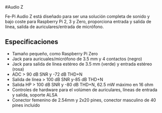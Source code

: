 <!--
---
name: Audio Z
class: board
type: audio
formfactor: pHAT
manufacturer: Fe-Pi
collected: Other
description: A complete audio solution for the Raspberry Pi
url: http://fe-pi.com/products/fe-pi-audio-z-v1
buy: http://fe-pi.com/products/fe-pi-audio-z-v1
image: 'fepi-audio-z.png'
pincount: 40
eeprom: no
power:
  '1':
  '2':
ground:
  '6':
  '9':
  '14':
  '20':
  '25':
  '30':
  '34':
  '39':
pin:
  '3':
    mode: i2c
  '5':
    mode: i2c
  '12':
    name: BCLK (Bit Clock)
    mode: i2s
  '35':
    name: LRCLK (Left/Right Clock)
    mode: i2s
  '38':
    name: DIN (Data In)
    mode: i2s
  '40':
    name: DOUT (Data Out)
    mode: i2s
i2c:
  '0x0a':
    name: SGTL5000
    device: SGTL5000XNAA3/R2
-->
#Audio Z

Fe-Pi Audio Z está diseñado para ser una solución completa de sonido y bajo coste para Raspberry Pi 2, 3 y Zero, proporciona entrada y salida de línea, salida de auriculares/entrada de micrófono.

## Especificaciones ##

* Tamaño pequeño, como Raspberry Pi Zero
* Jack para auricuales/micrófono de 3.5 mm y 4 contactos (negro)
* Jack para salida de línea estéreo de 3.5 mm (verde) y entrada estéreo (rosa)
* ADC > 90 dB SNR y -72 dB THD+N
* Salida de línea > 100 dB SNR y-85 dB THD+N
* Salida HP > 100 dB SNR y -80 dB THD+N, 62.5 mW máximo en 16 ohm
* Controles de hardware para el  volúmen de auriculares, líneas de entrada y salida, soporte ALSA
* Conector femenino de 2.54mm y 2x20 pines, conector masculino de 40 pines incluido
